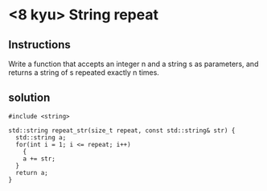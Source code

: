# <8 kyu> String repeat

## Instructions

Write a function that accepts an integer n and a string s as parameters, and returns a string of s repeated exactly n times.

## solution

```
#include <string>

std::string repeat_str(size_t repeat, const std::string& str) {
  std::string a;
  for(int i = 1; i <= repeat; i++)
    {
    a += str;
  }
  return a;
}
```
